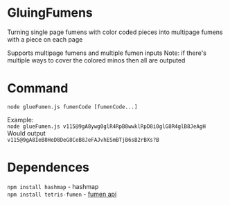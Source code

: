 # GluingFumens
Turning single page fumens with color coded pieces into multipage fumens with a piece on each page  

Supports multipage fumens and multiple fumen inputs
Note: if there's multiple ways to cover the colored minos then all are outputed
# Command
```node glueFumen.js fumenCode [fumenCode...]```  

Example:  
```node glueFumen.js v115@9gA8ywg0glR4RpB8wwklRpD8i0glG8R4glB8JeAgH```  
Would output  
```v115@9gA8IeB8HeD8DeG8CeB8JeFAJvhESmBTjB6sB2rBXs?B```  

# Dependences  
```npm install hashmap``` - hashmap  
```npm install tetris-fumen``` - [fumen api](https://github.com/knewjade/tetris-fumen)   
